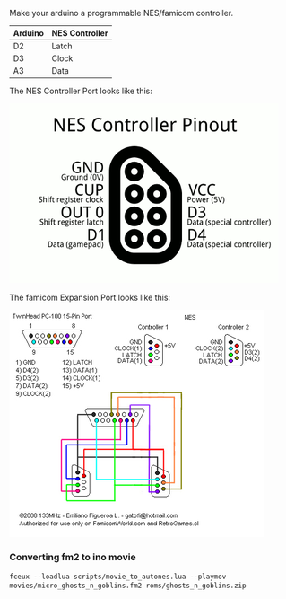 Make your arduino a programmable NES/famicom controller.

 Arduino | NES Controller
---------|----------------
      D2 | Latch
      D3 | Clock
      A3 | Data	

The NES Controller Port looks like this:

![](nes-controller-pinout.png)

The famicom Expansion Port looks like this:

![](famicom-expansion-pinout.jpg)

### Converting fm2 to ino movie

    fceux --loadlua scripts/movie_to_autones.lua --playmov movies/micro_ghosts_n_goblins.fm2 roms/ghosts_n_goblins.zip

